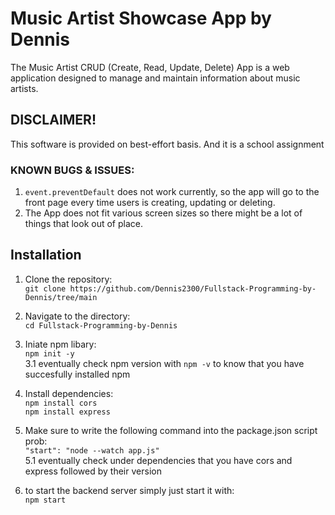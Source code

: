 # Music Artist Showcase App by Dennis
The Music Artist CRUD (Create, Read, Update, Delete) App is a web application designed to manage and maintain information about music artists.

## DISCLAIMER!
This software is provided on best-effort basis. And it is a school assignment
### KNOWN BUGS & ISSUES:
1. `event.preventDefault` does not work currently, so the app will go to the front page every time users is creating, updating or deleting.
2. The App does not fit various screen sizes so there might be a lot of things that look out of place.

## Installation
1. Clone the repository: <br>
`git clone https://github.com/Dennis2300/Fullstack-Programming-by-Dennis/tree/main`

2. Navigate to the directory: <br>
`cd Fullstack-Programming-by-Dennis`

3. Iniate npm libary: <br>
`npm init -y` <br>
    3.1 eventually check npm version with `npm -v` to know that you have succesfully installed npm

4. Install dependencies: <br>
`npm install cors` <br>
`npm install express`

5. Make sure to write the following command into the package.json script prob: <br>
`"start": "node --watch app.js"` <br>
    5.1 eventually check under dependencies that you have cors and express followed by their version

6. to start the backend server simply just start it with: <br>
`npm start`
